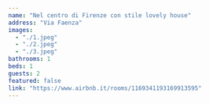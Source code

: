 ```yaml
---
name: "Nel centro di Firenze con stile lovely house"
address: "Via Faenza"
images:
  - "./1.jpeg"
  - "./2.jpeg"
  - "./3.jpeg"
bathrooms: 1
beds: 1
guests: 2
featured: false
link: "https://www.airbnb.it/rooms/1169341193169913595"
---
```

